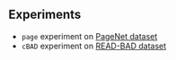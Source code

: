 ## Experiments

- `page` experiment on [PageNet dataset](https://dl.acm.org/citation.cfm?id=3151522)
- `cBAD` experiment on [READ-BAD dataset](https://arxiv.org/abs/1705.03311)
